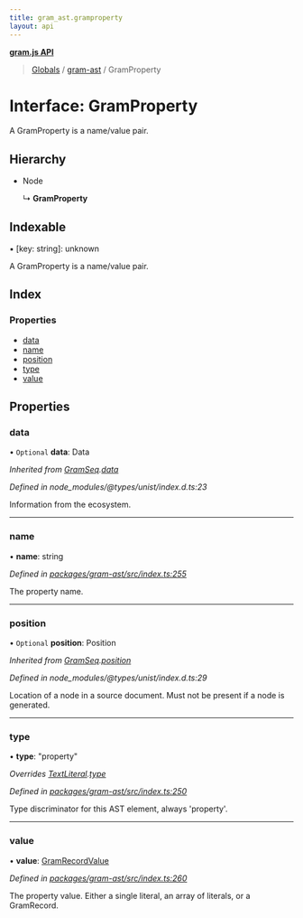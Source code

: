 ```yaml
---
title: gram_ast.gramproperty
layout: api
---
```


**[gram.js API](../README.md)**

> [Globals](../globals.md) / [gram-ast](../modules/gram_ast.md) / GramProperty

# Interface: GramProperty

A GramProperty is a name/value pair.

## Hierarchy

* Node

  ↳ **GramProperty**

## Indexable

▪ [key: string]: unknown

A GramProperty is a name/value pair.

## Index

### Properties

* [data](gram_ast.gramproperty.md#data)
* [name](gram_ast.gramproperty.md#name)
* [position](gram_ast.gramproperty.md#position)
* [type](gram_ast.gramproperty.md#type)
* [value](gram_ast.gramproperty.md#value)

## Properties

### data

• `Optional` **data**: Data

*Inherited from [GramSeq](gram_ast.gramseq.md).[data](gram_ast.gramseq.md#data)*

*Defined in node_modules/@types/unist/index.d.ts:23*

Information from the ecosystem.

___

### name

•  **name**: string

*Defined in [packages/gram-ast/src/index.ts:255](https://github.com/gram-data/gram-js/blob/4926192/packages/gram-ast/src/index.ts#L255)*

The property name.

___

### position

• `Optional` **position**: Position

*Inherited from [GramSeq](gram_ast.gramseq.md).[position](gram_ast.gramseq.md#position)*

*Defined in node_modules/@types/unist/index.d.ts:29*

Location of a node in a source document.
Must not be present if a node is generated.

___

### type

•  **type**: \"property\"

*Overrides [TextLiteral](gram_ast.textliteral.md).[type](gram_ast.textliteral.md#type)*

*Defined in [packages/gram-ast/src/index.ts:250](https://github.com/gram-data/gram-js/blob/4926192/packages/gram-ast/src/index.ts#L250)*

Type discriminator for this AST element, always 'property'.

___

### value

•  **value**: [GramRecordValue](../modules/gram_ast.md#gramrecordvalue)

*Defined in [packages/gram-ast/src/index.ts:260](https://github.com/gram-data/gram-js/blob/4926192/packages/gram-ast/src/index.ts#L260)*

The property value. Either a single literal, an array of literals, or a GramRecord.
